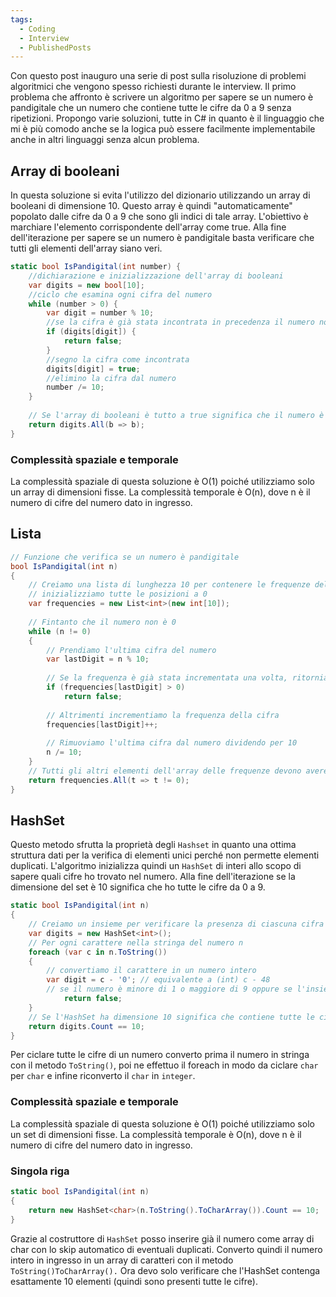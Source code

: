 ```yaml
---
tags:
  - Coding
  - Interview
  - PublishedPosts
---
```



Con questo post inauguro una serie di post sulla risoluzione di problemi algoritmici che vengono spesso richiesti durante le interview.
Il primo problema che affronto è scrivere un algoritmo per sapere se un numero è pandigitale che un numero che contiene tutte le cifre da 0 a 9 senza ripetizioni.
Propongo varie soluzioni, tutte in C# in quanto è il linguaggio che mi è più comodo anche se la logica può essere facilmente implementabile anche in altri linguaggi senza alcun problema.

## Array di booleani

In questa soluzione si evita l'utilizzo del dizionario utilizzando un array di booleani di dimensione 10. Questo array è quindi "automaticamente" popolato dalle cifre da 0 a 9 che sono gli indici di tale array.
L'obiettivo è marchiare l'elemento corrispondente dell'array come true.
Alla fine dell'iterazione per sapere se un numero è pandigitale basta verificare che tutti gli elementi dell'array siano veri.

```csharp
static bool IsPandigital(int number) {  
    //dichiarazione e inizializzazione dell'array di booleani  
    var digits = new bool[10];  
    //ciclo che esamina ogni cifra del numero  
    while (number > 0) {  
        var digit = number % 10;  
        //se la cifra è già stata incontrata in precedenza il numero non è pandigitale  
        if (digits[digit]) {  
            return false;  
        }  
        //segno la cifra come incontrata  
        digits[digit] = true;  
        //elimino la cifra dal numero  
        number /= 10;  
    }  
  
    // Se l'array di booleani è tutto a true significa che il numero è pandigitale  
    return digits.All(b => b);  
}
```

### Complessità spaziale e temporale
La complessità spaziale di questa soluzione è O(1) poiché utilizziamo solo un array di dimensioni fisse. La complessità temporale è O(n), dove n è il numero di cifre del numero dato in ingresso.

## Lista
```csharp
// Funzione che verifica se un numero è pandigitale  
bool IsPandigital(int n)  
{  
    // Creiamo una lista di lunghezza 10 per contenere le frequenze delle cifre  
    // inizializziamo tutte le posizioni a 0
    var frequencies = new List<int>(new int[10]);  
  
    // Fintanto che il numero non è 0  
    while (n != 0)  
    {  
        // Prendiamo l'ultima cifra del numero  
        var lastDigit = n % 10;  
  
        // Se la frequenza è già stata incrementata una volta, ritorniamo false  
        if (frequencies[lastDigit] > 0)  
            return false;  
  
        // Altrimenti incrementiamo la frequenza della cifra  
        frequencies[lastDigit]++;  
  
        // Rimuoviamo l'ultima cifra dal numero dividendo per 10  
        n /= 10;  
    }  
    // Tutti gli altri elementi dell'array delle frequenze devono avere valore diverso da 0  
    return frequencies.All(t => t != 0);  
}
```

## HashSet

Questo metodo sfrutta la proprietà degli `Hashset` in quanto una ottima struttura dati per la verifica di elementi unici perché non permette elementi duplicati.
L'algoritmo inizializza quindi un `HashSet` di interi allo scopo di sapere quali cifre ho trovato nel numero.
Alla fine dell'iterazione se la dimensione del set è 10 significa che ho tutte le cifre da 0 a 9.
```csharp
static bool IsPandigital(int n)  
{  
    // Creiamo un insieme per verificare la presenza di ciascuna cifra  
    var digits = new HashSet<int>();  
    // Per ogni carattere nella stringa del numero n  
    foreach (var c in n.ToString())  
    {  
        // convertiamo il carattere in un numero intero  
        var digit = c - '0'; // equivalente a (int) c - 48  
        // se il numero è minore di 1 o maggiore di 9 oppure se l'insieme contiene già il numero, restituiamo false        if (digit is < 0 or > 9 || !digits.Add(digit))  
            return false;  
    }  
    // Se l'HashSet ha dimensione 10 significa che contiene tutte le cifre  
    return digits.Count == 10;  
}
```
Per ciclare tutte le cifre di un numero converto prima il numero in stringa con il metodo `ToString()`, poi ne effettuo il foreach in modo da ciclare `char` per `char` e infine riconverto il `char` in `integer`.

### Complessità spaziale e temporale
La complessità spaziale di questa soluzione è O(1) poiché utilizziamo solo un set di dimensioni fisse. La complessità temporale è O(n), dove n è il numero di cifre del numero dato in ingresso.

### Singola riga

```csharp
static bool IsPandigital(int n)  
{  
    return new HashSet<char>(n.ToString().ToCharArray()).Count == 10;  
}
```
Grazie al costruttore di `HashSet` posso inserire già il numero come array di char con lo skip automatico di eventuali duplicati.
Converto quindi il numero intero in ingresso in un array di caratteri con il metodo `ToString()ToCharArray().`
Ora devo solo verificare che l'HashSet contenga esattamente 10 elementi (quindi sono presenti tutte le cifre).